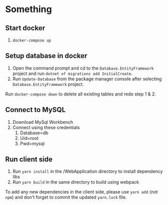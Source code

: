 # Something

## Start docker
1. `docker-compose up`

## Setup database in docker
1. Open the command prompt and cd to the `Database.EntityFramework` project and run `dotnet ef migrations add InitialCreate`.
2. Run `Update-Database` from the package manager console after selecting `Database.EntityFramework` project.

Run `docker-compose down` to delete all existing tables and redo step 1 & 2.

## Connect to MySQL
1. Download MySql Workbench
2. Connect using these credentials
    1. Database=db
    2. Uid=root
    3. Pwd=mysql

## Run client side
1. Run `yarn install` in the /WebApplication directory to install dependency libs
2. Run `yarn build` in the same directory to build using webpack

To add any new dependencies in the client side, please use `yarn add` (not `npm`) and don't forget to commit the updated 
`yarn.lock` file.
